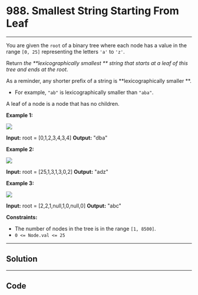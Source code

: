 # 988. Smallest String Starting From Leaf

---

You are given the `root` of a binary tree where each node has a value in the range `[0, 25]` representing the letters `'a'` to `'z'`.

Return _the **lexicographically smallest ** string that starts at a leaf of this tree and ends at the root_.

As a reminder, any shorter prefix of a string is **lexicographically smaller **.

  * For example, `"ab"` is lexicographically smaller than `"aba"`.



A leaf of a node is a node that has no children.

 

**Example 1:**

![](https://assets.leetcode.com/uploads/2019/01/30/tree1.png)


**Input:** root = [0,1,2,3,4,3,4]
**Output:** "dba"


**Example 2:**

![](https://assets.leetcode.com/uploads/2019/01/30/tree2.png)


**Input:** root = [25,1,3,1,3,0,2]
**Output:** "adz"


**Example 3:**

![](https://assets.leetcode.com/uploads/2019/02/01/tree3.png)


**Input:** root = [2,2,1,null,1,0,null,0]
**Output:** "abc"


 

**Constraints:**

  * The number of nodes in the tree is in the range `[1, 8500]`.
  * `0 <= Node.val <= 25`

---

## Solution



---

## Code
```python


```